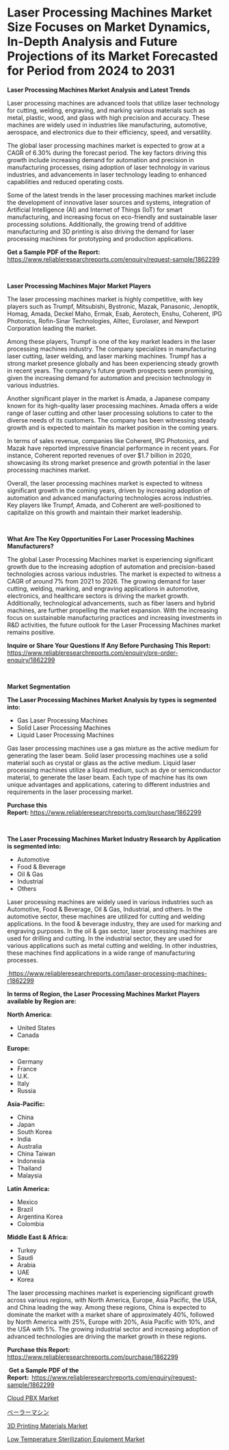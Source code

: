 <p><h1>Laser Processing Machines Market Size Focuses on Market Dynamics, In-Depth Analysis and Future Projections of its Market Forecasted for Period from 2024 to 2031</h1></p><p><strong>Laser Processing Machines Market Analysis and Latest Trends</strong></p>
<p><p>Laser processing machines are advanced tools that utilize laser technology for cutting, welding, engraving, and marking various materials such as metal, plastic, wood, and glass with high precision and accuracy. These machines are widely used in industries like manufacturing, automotive, aerospace, and electronics due to their efficiency, speed, and versatility.</p><p>The global laser processing machines market is expected to grow at a CAGR of 6.30% during the forecast period. The key factors driving this growth include increasing demand for automation and precision in manufacturing processes, rising adoption of laser technology in various industries, and advancements in laser technology leading to enhanced capabilities and reduced operating costs.</p><p>Some of the latest trends in the laser processing machines market include the development of innovative laser sources and systems, integration of Artificial Intelligence (AI) and Internet of Things (IoT) for smart manufacturing, and increasing focus on eco-friendly and sustainable laser processing solutions. Additionally, the growing trend of additive manufacturing and 3D printing is also driving the demand for laser processing machines for prototyping and production applications.</p></p>
<p><strong>Get a Sample PDF of the Report:&nbsp;</strong> <a href="https://www.reliableresearchreports.com/enquiry/request-sample/1862299">https://www.reliableresearchreports.com/enquiry/request-sample/1862299</a></p>
<p>&nbsp;</p>
<p><strong>Laser Processing Machines Major Market Players</strong></p>
<p><p>The laser processing machines market is highly competitive, with key players such as Trumpf, Mitsubishi, Bystronic, Mazak, Panasonic, Jenoptik, Homag, Amada, Deckel Maho, Ermak, Esab, Aerotech, Enshu, Coherent, IPG Photonics, Rofin-Sinar Technologies, Alltec, Eurolaser, and Newport Corporation leading the market.</p><p>Among these players, Trumpf is one of the key market leaders in the laser processing machines industry. The company specializes in manufacturing laser cutting, laser welding, and laser marking machines. Trumpf has a strong market presence globally and has been experiencing steady growth in recent years. The company's future growth prospects seem promising, given the increasing demand for automation and precision technology in various industries.</p><p>Another significant player in the market is Amada, a Japanese company known for its high-quality laser processing machines. Amada offers a wide range of laser cutting and other laser processing solutions to cater to the diverse needs of its customers. The company has been witnessing steady growth and is expected to maintain its market position in the coming years.</p><p>In terms of sales revenue, companies like Coherent, IPG Photonics, and Mazak have reported impressive financial performance in recent years. For instance, Coherent reported revenues of over $1.7 billion in 2020, showcasing its strong market presence and growth potential in the laser processing machines market.</p><p>Overall, the laser processing machines market is expected to witness significant growth in the coming years, driven by increasing adoption of automation and advanced manufacturing technologies across industries. Key players like Trumpf, Amada, and Coherent are well-positioned to capitalize on this growth and maintain their market leadership.</p></p>
<p>&nbsp;</p>
<p><strong>What Are The Key Opportunities For Laser Processing Machines Manufacturers?</strong></p>
<p><p>The global Laser Processing Machines market is experiencing significant growth due to the increasing adoption of automation and precision-based technologies across various industries. The market is expected to witness a CAGR of around 7% from 2021 to 2026. The growing demand for laser cutting, welding, marking, and engraving applications in automotive, electronics, and healthcare sectors is driving the market growth. Additionally, technological advancements, such as fiber lasers and hybrid machines, are further propelling the market expansion. With the increasing focus on sustainable manufacturing practices and increasing investments in R&D activities, the future outlook for the Laser Processing Machines market remains positive.</p></p>
<p><strong>Inquire or Share Your Questions If Any Before Purchasing This Report:</strong> <a href="https://www.reliableresearchreports.com/enquiry/pre-order-enquiry/1862299">https://www.reliableresearchreports.com/enquiry/pre-order-enquiry/1862299</a></p>
<p>&nbsp;</p>
<p><strong>Market Segmentation</strong></p>
<p><strong>The Laser Processing Machines Market Analysis by types is segmented into:</strong></p>
<p><ul><li>Gas Laser Processing Machines</li><li>Solid Laser Processing Machines</li><li>Liquid Laser Processing Machines</li></ul></p>
<p><p>Gas laser processing machines use a gas mixture as the active medium for generating the laser beam. Solid laser processing machines use a solid material such as crystal or glass as the active medium. Liquid laser processing machines utilize a liquid medium, such as dye or semiconductor material, to generate the laser beam. Each type of machine has its own unique advantages and applications, catering to different industries and requirements in the laser processing market.</p></p>
<p><strong>Purchase this Report:&nbsp;</strong><a href="https://www.reliableresearchreports.com/purchase/1862299">https://www.reliableresearchreports.com/purchase/1862299</a></p>
<p>&nbsp;</p>
<p><strong>The Laser Processing Machines Market Industry Research by Application is segmented into:</strong></p>
<p><ul><li>Automotive</li><li>Food & Beverage</li><li>Oil & Gas</li><li>Industrial</li><li>Others</li></ul></p>
<p><p>Laser processing machines are widely used in various industries such as Automotive, Food & Beverage, Oil & Gas, Industrial, and others. In the automotive sector, these machines are utilized for cutting and welding applications. In the food & beverage industry, they are used for marking and engraving purposes. In the oil & gas sector, laser processing machines are used for drilling and cutting. In the industrial sector, they are used for various applications such as metal cutting and welding. In other industries, these machines find applications in a wide range of manufacturing processes.</p></p>
<p><a href="https://www.reliableresearchreports.com/laser-processing-machines-r1862299">&nbsp;https://www.reliableresearchreports.com/laser-processing-machines-r1862299</a></p>
<p><strong>In terms of Region, the Laser Processing Machines Market Players available by Region are:</strong></p>
<p>
    <p> <strong> North America: </strong>
        <ul>
            <li>United States</li>
            <li>Canada</li>
        </ul>
        </p> 
    <p> <strong> Europe: </strong>
        <ul>
            <li>Germany</li>
            <li>France</li>
            <li>U.K.</li>
            <li>Italy</li>
            <li>Russia</li>
        </ul>
        </p> 
    <p> <strong> Asia-Pacific: </strong>
        <ul>
            <li>China</li>
            <li>Japan</li>
            <li>South Korea</li>
            <li>India</li>
            <li>Australia</li>
            <li>China Taiwan</li>
            <li>Indonesia</li>
            <li>Thailand</li>
            <li>Malaysia</li>
        </ul>
        </p> 
    <p> <strong> Latin America: </strong>
        <ul>
            <li>Mexico</li>
            <li>Brazil</li>
            <li>Argentina Korea</li>
            <li>Colombia</li>
        </ul>
        </p> 
    <p> <strong> Middle East & Africa: </strong>
        <ul>
            <li>Turkey</li>
            <li>Saudi</li>
            <li>Arabia</li>
            <li>UAE</li>
            <li>Korea</li>
        </ul>
    </p>
    </p>
<p><p>The laser processing machines market is experiencing significant growth across various regions, with North America, Europe, Asia Pacific, the USA, and China leading the way. Among these regions, China is expected to dominate the market with a market share of approximately 40%, followed by North America with 25%, Europe with 20%, Asia Pacific with 10%, and the USA with 5%. The growing industrial sector and increasing adoption of advanced technologies are driving the market growth in these regions.</p></p>
<p><strong>Purchase this Report: </strong><a href="https://www.reliableresearchreports.com/purchase/1862299">https://www.reliableresearchreports.com/purchase/1862299</a></p>
<p>&nbsp;<strong>Get a Sample PDF of the Report:&nbsp;&nbsp;</strong><a href="https://www.reliableresearchreports.com/enquiry/request-sample/1862299">https://www.reliableresearchreports.com/enquiry/request-sample/1862299</a></p>
<p><strong></strong></p>
<p><p><a href="https://github.com/juniordelafrance/Market-Research-Report-List-2/blob/main/cloud-pbx-market.md">Cloud PBX Market</a></p><p><a href="https://github.com/SantosDicki04/Market-Research-Report-List-1/blob/main/249586621643.md">ベーラーマシン</a></p><p><a href="https://issuu.com/reportprime-2/docs/3d-printing-materials-market-size-2030.pptx">3D Printing Materials Market</a></p><p><a href="https://github.com/jaidynmorantestelletmjzya/Market-Research-Report-List-2/blob/main/low-temperature-sterilization-equipment-market.md">Low Temperature Sterilization Equipment Market</a></p></p>
